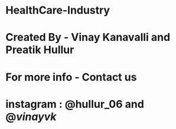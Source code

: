 # HealthCare-Industry
# Created By - Vinay Kanavalli and Preatik Hullur
# For more info - Contact us 
# instagram : @hullur_06 and @_vinayvk_

